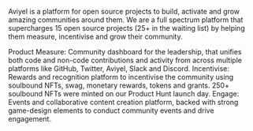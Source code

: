 Aviyel is a platform for open source projects to build, activate and grow amazing communities around them. We are a full spectrum platform that supercharges 15 open source projects (25+ in the waiting list) by helping them measure, incentivise and grow their community.

Product
Measure: Community dashboard for the leadership, that unifies both code and non-code contributions and activity from across multiple platforms like GitHub, Twitter, Aviyel, Slack and Discord.
Incentivise: Rewards and recognition platform to incentivise the community using soulbound NFTs, swag, monetary rewards, tokens and grants. 250+ soulbound NFTs were minted on our Product Hunt launch day.
Engage: Events and collaborative content creation platform, backed with strong game-design elements to conduct community events and drive engagement.

